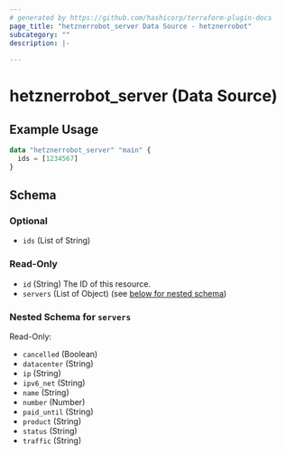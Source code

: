 ```yaml
---
# generated by https://github.com/hashicorp/terraform-plugin-docs
page_title: "hetznerrobot_server Data Source - hetznerrobot"
subcategory: ""
description: |-
  
---
```


# hetznerrobot_server (Data Source)



## Example Usage

```terraform
data "hetznerrobot_server" "main" {
  ids = [1234567]
}
```

<!-- schema generated by tfplugindocs -->
## Schema

### Optional

- `ids` (List of String)

### Read-Only

- `id` (String) The ID of this resource.
- `servers` (List of Object) (see [below for nested schema](#nestedatt--servers))

<a id="nestedatt--servers"></a>
### Nested Schema for `servers`

Read-Only:

- `cancelled` (Boolean)
- `datacenter` (String)
- `ip` (String)
- `ipv6_net` (String)
- `name` (String)
- `number` (Number)
- `paid_until` (String)
- `product` (String)
- `status` (String)
- `traffic` (String)
